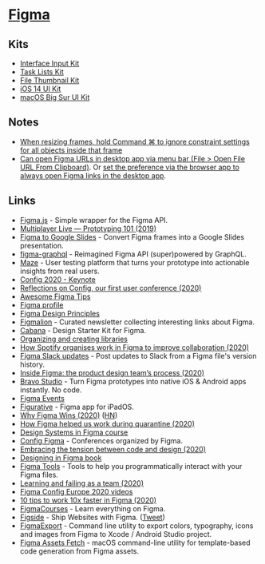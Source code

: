 # [Figma](https://www.figma.com)

## Kits

- [Interface Input Kit](https://www.figma.com/community/file/831737395628127231)
- [Task Lists Kit](https://www.figma.com/community/file/844437632570943875)
- [File Thumbnail Kit](https://www.figma.com/community/file/834093248798603357)
- [iOS 14 UI Kit](https://www.figma.com/community/file/858143367356468985)
- [macOS Big Sur UI Kit](https://www.figma.com/community/file/877084038660699458)

## Notes

- [When resizing frames, hold Command ⌘ to ignore constraint settings for all objects inside that frame](https://twitter.com/rogie/status/1239560547659468800)
- [Can open Figma URLs in desktop app via menu bar (File > Open File URL From Clipboard)](https://twitter.com/gavinmcfarland/status/1260132994679013377). Or [set the preference via the browser app to always open Figma links in the desktop app](https://twitter.com/rollmottle/status/1260212414592634880).

## Links

- [Figma.js](https://github.com/jongold/figma-js) - Simple wrapper for the Figma API.
- [Multiplayer Live — Prototyping 101 (2019)](https://www.youtube.com/watch?v=IZw_KNWp_qk)
- [Figma to Google Slides](https://github.com/alyssaxuu/figma-to-google-slides) - Convert Figma frames into a Google Slides presentation.
- [figma-graphql](https://github.com/braposo/figma-graphql) - Reimagined Figma API (super)powered by GraphQL.
- [Maze](https://maze.design/) - User testing platform that turns your prototype into actionable insights from real users.
- [Config 2020 - Keynote](https://www.youtube.com/watch?v=xL_ruBAwVmo)
- [Reflections on Config, our first user conference (2020)](https://www.youtube.com/playlist?list=PLXDU_eVOJTx4UHprj9iYPBu4agz8HiB66)
- [Awesome Figma Tips](https://awesomefigmatips.com/)
- [Figma profile](https://www.figma.com/@figma)
- [Figma Design Principles](https://www.figma.com/community/file/817913152610525667)
- [Figmalion](https://figmalion.com/) - Curated newsletter collecting interesting links about Figma.
- [Cabana](https://cabanaforfigma.com/) - Design Starter Kit for Figma.
- [Organizing and creating libraries](https://www.figma.com/best-practices/components-styles-and-shared-libraries/organizing-and-creating-libraries/)
- [How Spotify organises work in Figma to improve collaboration (2020)](https://spotify.design/articles/2020-04-20/how-spotify-works-in-figma/)
- [Figma Slack updates](https://github.com/jordansinger/figma-slack-updates) - Post updates to Slack from a Figma file's version history.
- [Inside Figma: the product design team’s process (2020)](https://www.figma.com/blog/inside-figma-the-product-design-teams-process/)
- [Bravo Studio](https://www.bravostudio.app/) - Turn Figma prototypes into native iOS & Android apps instantly. No code.
- [Figma Events](https://www.figma.com/events/)
- [Figurative](https://figurative.design/) - Figma app for iPadOS.
- [Why Figma Wins (2020)](https://kwokchain.com/2020/06/19/why-figma-wins/) ([HN](https://news.ycombinator.com/item?id=23584954))
- [How Figma helped us work during quarantine (2020)](https://littlemissrobot.com/blogs/how-figma-saved-us-during-a-lockdown)
- [Design Systems in Figma course](https://www.leveluptutorials.com/tutorials/design-systems-in-figma)
- [Config Figma](https://config.figma.com/) - Conferences organized by Figma.
- [Embracing the tension between code and design (2020)](https://www.figma.com/blog/config-europe-2020-new-feature-announcements/)
- [Designing in Figma book](https://figmabook.com/)
- [Figma Tools](https://github.com/souporserious/figma-tools) - Tools to help you programmatically interact with your Figma files.
- [Learning and failing as a team (2020)](https://www.figma.com/blog/learning-and-failing-as-a-team/)
- [Figma Config Europe 2020 videos](https://www.youtube.com/playlist?list=PLXDU_eVOJTx7kSHHiltBqo3FK__aB5HZi)
- [10 tips to work 10x faster in Figma (2020)](https://www.youtube.com/watch?v=i-9mgOL3mHw)
- [FigmaCourses](https://www.figmacourses.com/) - Learn everything on Figma.
- [Figside](https://figside.com/) - Ship Websites with Figma. ([Tweet](https://twitter.com/shinework/status/1337048663365988356))
- [FigmaExport](https://github.com/RedMadRobot/figma-export) - Command line utility to export colors, typography, icons and images from Figma to Xcode / Android Studio project.
- [Figma Assets Fetch](https://github.com/movch/figma-asset-fetch) - macOS command-line utility for template-based code generation from Figma assets.
